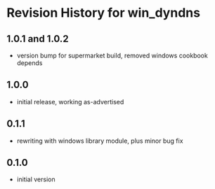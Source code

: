 # Revision History for win_dyndns

## 1.0.1 and 1.0.2

* version bump for supermarket build, removed windows cookbook depends

## 1.0.0

* initial release, working as-advertised

## 0.1.1

* rewriting with windows library module, plus minor bug fix

## 0.1.0

* initial version

